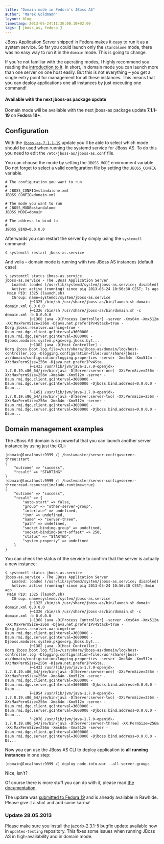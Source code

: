 ```yaml
---
title: "Domain mode in Fedora's JBoss AS"
author: "Marek Goldmann"
layout: blog
timestamp: 2013-05-24t11:30:00.10+02:00
tags: [ jboss_as, fedora ]
---
```


[JBoss Application Server](http://www.jboss.org/jbossas) shipped in
[Fedora](https://fedoraproject.org/) makes it easy to run it as a system
service. So far you could launch only the `standalone` mode, there was no easy
way to run it in the `domain` mode. This is going to change.

If you're not familiar with the operating modes, I highly recommend you reading
the [introduction to
it](https://docs.jboss.org/author/display/AS71/Operating+modes). In short, in
domain mode you can launch more than one server on one host easily. But this
is not everything &ndash; you get a single entry point for management for all
these instances. This means that you can deploy applications one all instances
by just executing one command!

<div class="alert alert-info"><h4>Available with the next jboss-as package update</h4>Domain mode will be available with the next jboss-as package update <strong>7.1.1-19</strong> on <strong>Fedora 19+</strong>.</div>

## Configuration

With the
[`jboss-as-7.1.1-19`](https://admin.fedoraproject.org/updates/jboss-as-7.1.1-19.fc19)
update you'll be able to select which mode should be used when running the
systemd service for JBoss AS. To do this you need to edit the
`/etc/jboss-as/jboss-as.conf` file.

You can choose the mode by setting the `JBOSS_MODE` environment variable. Do
not forget to select a valid configuration file by setting the `JBOSS_CONFIG`
variable.

    # The configuration you want to run
    #
    # JBOSS_CONFIG=standalone.xml
    JBOSS_CONFIG=domain.xml

    # The mode you want to run
    # JBOSS_MODE=standalone
    JBOSS_MODE=domain

    # The address to bind to
    #
    JBOSS_BIND=0.0.0.0

Afterwards you can restart the server by simply using the `systemctl` command:

    $ systemctl restart jboss-as.service

And voila &ndash; domain mode is running with two JBoss AS instances (default case):

    $ systemctl status jboss-as.service
    jboss-as.service - The JBoss Application Server
       Loaded: loaded (/usr/lib/systemd/system/jboss-as.service; disabled)
       Active: active (running) since pią 2013-05-24 10:56:30 CEST; 7s ago
     Main PID: 1325 (launch.sh)
       CGroup: name=systemd:/system/jboss-as.service
               ├─1325 /bin/sh /usr/share/jboss-as/bin/launch.sh domain domain.xml 0.0.0.0
               ├─1326 /bin/sh /usr/share/jboss-as/bin/domain.sh -c domain.xml -b 0.0.0.0
               ├─1368 java -D[Process Controller] -server -Xms64m -Xmx512m -XX:MaxPermSize=256m -Djava.net.preferIPv4Stack=true -Dorg.jboss.resolver.warning=true -Dsun.rmi.dgc.client.gcInterval=3600000 -Dsun.rmi.dgc.server.gcInterval=3600000 -Djboss.modules.system.pkgs=org.jboss.byt...
               ├─1382 java -D[Host Controller] -Dorg.jboss.boot.log.file=/usr/share/jboss-as/domain/log/host-controller.log -Dlogging.configuration=file:/usr/share/jboss-as/domain/configuration/logging.properties -server -Xms64m -Xmx512m -XX:MaxPermSize=256m -Djava.net.preferIPv4Sta...
               ├─1433 /usr/lib/jvm/java-1.7.0-openjdk-1.7.0.19.x86_64/jre/bin/java -D[Server:server-one] -XX:PermSize=256m -XX:MaxPermSize=256m -Xms64m -Xmx512m -server -Dsun.rmi.dgc.client.gcInterval=3600000 -Dsun.rmi.dgc.server.gcInterval=3600000 -Djboss.bind.address=0.0.0.0 -Dsun...
               └─1451 /usr/lib/jvm/java-1.7.0-openjdk-1.7.0.19.x86_64/jre/bin/java -D[Server:server-two] -XX:PermSize=256m -XX:MaxPermSize=256m -Xms64m -Xmx512m -server -Dsun.rmi.dgc.client.gcInterval=3600000 -Dsun.rmi.dgc.server.gcInterval=3600000 -Djboss.bind.address=0.0.0.0 -Dsun...


## Domain management examples

The JBoss AS domain is so powerful that you can launch another server instance by using just the CLI:

    [domain@localhost:9999 /] /host=master/server-config=server-three:start
    {
        "outcome" => "success",
        "result" => "STARTING"
    }
    [domain@localhost:9999 /] /host=master/server-config=server-three:read-resource(include-runtime=true)
    {
        "outcome" => "success",
        "result" => {
            "auto-start" => false,
            "group" => "other-server-group",
            "interface" => undefined,
            "jvm" => undefined,
            "name" => "server-three",
            "path" => undefined,
            "socket-binding-group" => undefined,
            "socket-binding-port-offset" => 250,
            "status" => "STARTED",
            "system-property" => undefined
        }
    }

You can check the status of the service to confirm that the server is actually a new instance:

    $ systemctl status jboss-as.service
    jboss-as.service - The JBoss Application Server
       Loaded: loaded (/usr/lib/systemd/system/jboss-as.service; disabled)
       Active: active (running) since pią 2013-05-24 10:56:30 CEST; 8min ago
     Main PID: 1325 (launch.sh)
       CGroup: name=systemd:/system/jboss-as.service
               ├─1325 /bin/sh /usr/share/jboss-as/bin/launch.sh domain domain.xml 0.0.0.0
               ├─1326 /bin/sh /usr/share/jboss-as/bin/domain.sh -c domain.xml -b 0.0.0.0
               ├─1368 java -D[Process Controller] -server -Xms64m -Xmx512m -XX:MaxPermSize=256m -Djava.net.preferIPv4Stack=true -Dorg.jboss.resolver.warning=true -Dsun.rmi.dgc.client.gcInterval=3600000 -Dsun.rmi.dgc.server.gcInterval=3600000 -Djboss.modules.system.pkgs=org.jboss.byt...
               ├─1382 java -D[Host Controller] -Dorg.jboss.boot.log.file=/usr/share/jboss-as/domain/log/host-controller.log -Dlogging.configuration=file:/usr/share/jboss-as/domain/configuration/logging.properties -server -Xms64m -Xmx512m -XX:MaxPermSize=256m -Djava.net.preferIPv4Sta...
               ├─1433 /usr/lib/jvm/java-1.7.0-openjdk-1.7.0.19.x86_64/jre/bin/java -D[Server:server-one] -XX:PermSize=256m -XX:MaxPermSize=256m -Xms64m -Xmx512m -server -Dsun.rmi.dgc.client.gcInterval=3600000 -Dsun.rmi.dgc.server.gcInterval=3600000 -Djboss.bind.address=0.0.0.0 -Dsun...
               ├─1954 /usr/lib/jvm/java-1.7.0-openjdk-1.7.0.19.x86_64/jre/bin/java -D[Server:server-two] -XX:PermSize=256m -XX:MaxPermSize=256m -Xms64m -Xmx512m -server -Dsun.rmi.dgc.client.gcInterval=3600000 -Dsun.rmi.dgc.server.gcInterval=3600000 -Djboss.bind.address=0.0.0.0 -Dsun...
               └─2076 /usr/lib/jvm/java-1.7.0-openjdk-1.7.0.19.x86_64/jre/bin/java -D[Server:server-three] -XX:PermSize=256m -XX:MaxPermSize=256m -Xms64m -Xmx512m -server -Dsun.rmi.dgc.client.gcInterval=3600000 -Dsun.rmi.dgc.server.gcInterval=3600000 -Djboss.bind.address=0.0.0.0 -Ds...

Now you can use the JBoss AS CLI to deploy application to **all running instances** in one step:

    [domain@localhost:9999 /] deploy node-info.war --all-server-groups

Nice, isn't?

Of course there is more stuff you can do with it, please read [the
documentation](https://docs.jboss.org/author/display/AS71/Admin+Guide).

The update was [submitted to Fedora
19](https://admin.fedoraproject.org/updates/jboss-as-7.1.1-19.fc19) and is
already available in Rawhide. Please give it a shot and add some karma!

### Update 28.05.2013

Please make sure you install the
[jacorb-2.3.1-5](https://admin.fedoraproject.org/updates/FEDORA-2013-9359)
bugfix update available now in `updates-testing` repository. This fixes some
issues when running JBoss AS in high-availability and in domain mode.

